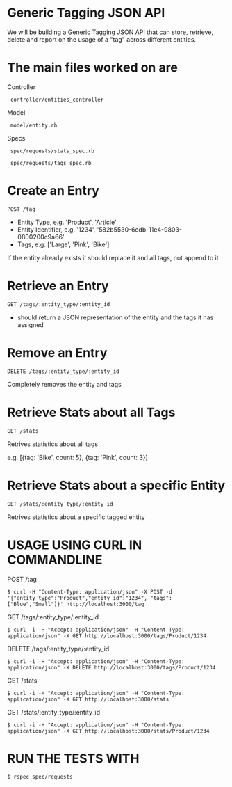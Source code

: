 # Generic Tagging JSON API

We will be building a Generic Tagging JSON API that can store, retrieve, delete and report on the usage of a "tag" across different entities.

# The main files worked on are

Controller
 
     controller/entities_controller

Model
 
     model/entity.rb

Specs
 
     spec/requests/stats_spec.rb
 
     spec/requests/tags_spec.rb


# Create an Entry

    POST /tag

- Entity Type, e.g. 'Product', 'Article'
- Entity Identifier, e.g. '1234', '582b5530-6cdb-11e4-9803-0800200c9a66'
- Tags, e.g. ['Large', 'Pink', 'Bike']

If the entity already exists it should replace it and all tags, not append to it

# Retrieve an Entry

    GET /tags/:entity_type/:entity_id

- should return a JSON representation of the entity and the tags it has assigned

# Remove an Entry

    DELETE /tags/:entity_type/:entity_id

Completely removes the entity and tags

# Retrieve Stats about all Tags

    GET /stats

Retrives statistics about all tags

e.g. [{tag: 'Bike', count: 5}, {tag: 'Pink', count: 3}]

# Retrieve Stats about a specific Entity

    GET /stats/:entity_type/:entity_id

Retrives statistics about a specific tagged entity


# USAGE USING CURL IN COMMANDLINE

POST /tag

    $ curl -H "Content-Type: application/json" -X POST -d '{"entity_type":"Product","entity_id":"1234", "tags": ["Blue","Small"]}' http://localhost:3000/tag

GET /tags/:entity_type/:entity_id

    $ curl -i -H "Accept: application/json" -H "Content-Type: application/json" -X GET http://localhost:3000/tags/Product/1234

DELETE /tags/:entity_type/:entity_id

    $ curl -i -H "Accept: application/json" -H "Content-Type: application/json" -X DELETE http://localhost:3000/tags/Product/1234

GET /stats

    $ curl -i -H "Accept: application/json" -H "Content-Type: application/json" -X GET http://localhost:3000/stats

GET /stats/:entity_type/:entity_id

    $ curl -i -H "Accept: application/json" -H "Content-Type: application/json" -X GET http://localhost:3000/stats/Product/1234


# RUN THE TESTS WITH

    $ rspec spec/requests
